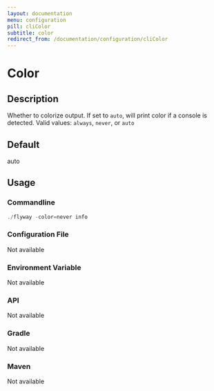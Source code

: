 ```yaml
---
layout: documentation
menu: configuration
pill: cliColor
subtitle: color
redirect_from: /documentation/configuration/cliColor
---
```


# Color

## Description
Whether to colorize output. If set to `auto`, will print color if a console is detected. Valid values: `always`, `never`, or `auto`

## Default
auto

## Usage

### Commandline
```powershell
./flyway -color=never info
```

### Configuration File
Not available

### Environment Variable
Not available

### API
Not available

### Gradle
Not available

### Maven
Not available